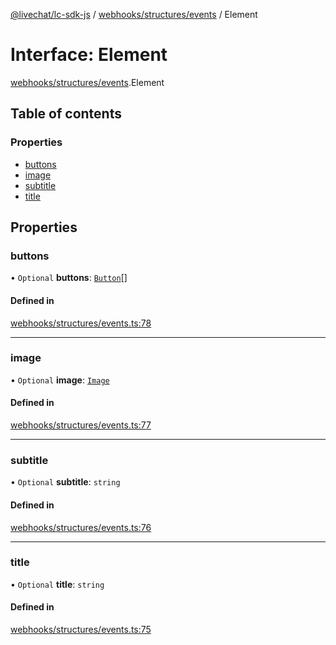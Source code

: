[@livechat/lc-sdk-js](../README.md) / [webhooks/structures/events](../modules/webhooks_structures_events.md) / Element

# Interface: Element

[webhooks/structures/events](../modules/webhooks_structures_events.md).Element

## Table of contents

### Properties

- [buttons](webhooks_structures_events.Element.md#buttons)
- [image](webhooks_structures_events.Element.md#image)
- [subtitle](webhooks_structures_events.Element.md#subtitle)
- [title](webhooks_structures_events.Element.md#title)

## Properties

### buttons

• `Optional` **buttons**: [`Button`](webhooks_structures_events.Button.md)[]

#### Defined in

[webhooks/structures/events.ts:78](https://github.com/livechat/lc-sdk-js/blob/c7b3817/src/webhooks/structures/events.ts#L78)

___

### image

• `Optional` **image**: [`Image`](webhooks_structures_events.Image.md)

#### Defined in

[webhooks/structures/events.ts:77](https://github.com/livechat/lc-sdk-js/blob/c7b3817/src/webhooks/structures/events.ts#L77)

___

### subtitle

• `Optional` **subtitle**: `string`

#### Defined in

[webhooks/structures/events.ts:76](https://github.com/livechat/lc-sdk-js/blob/c7b3817/src/webhooks/structures/events.ts#L76)

___

### title

• `Optional` **title**: `string`

#### Defined in

[webhooks/structures/events.ts:75](https://github.com/livechat/lc-sdk-js/blob/c7b3817/src/webhooks/structures/events.ts#L75)
